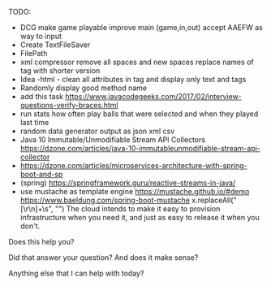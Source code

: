 TODO:
- DCG
        make game playable
        improve main (game,in,out)
        accept AAEFW as way to input
- Create TextFileSaver   
- FilePath
- xml compressor remove all spaces and new spaces replace names of tag with shorter version 
- Idea -html - clean all attributes in tag and display only text and tags
- Randomly display good method name
- add this task https://www.javacodegeeks.com/2017/02/interview-questions-verify-braces.html
- run stats  how often play balls that were selected and when they played last time
- random data generator  output as json xml csv
- Java 10 Immutable/Unmodifiable Stream API Collectors https://dzone.com/articles/java-10-immutableunmodifiable-stream-api-collector
- https://dzone.com/articles/microservices-architecture-with-spring-boot-and-sp
- (spring) https://springframework.guru/reactive-streams-in-java/
- use mustache as template engine https://mustache.github.io/#demo https://www.baeldung.com/spring-boot-mustache
x.replaceAll("[\\r\\n]+\\s", "")
The cloud intends to make it easy to provision infrastructure when you need it, and just as easy to release it when you don't. 


Does this help you?

Did that answer your question? And does it make sense?

Anything else that I can help with today?


